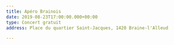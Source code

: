 ```yaml
---
title: Apéro Brainois
date: 2019-08-23T17:00:00.000+00:00
type: Concert gratuit
address: Place du quartier Saint-Jacques, 1420 Braine-l'Alleud

---
```

